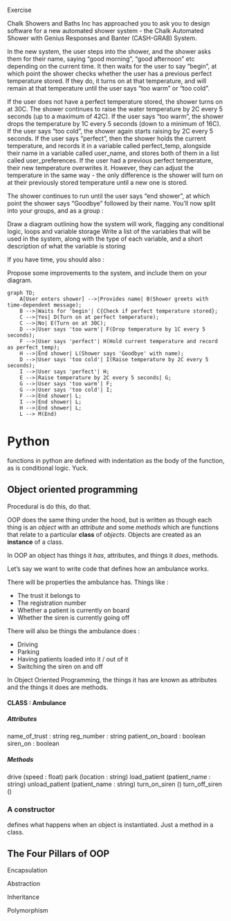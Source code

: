 Exercise

Chalk Showers and Baths Inc has approached you to ask you to design software for a new automated shower system - the Chalk Automated Shower with Genius Responses and Banter (CASH-GRAB) System.

In the new system, the user steps into the shower, and the shower asks them for their name, saying “good morning”, “good afternoon” etc depending on the current time.  It then waits for the user to say “begin”, at which point the shower checks whether the user has a previous perfect temperature stored.  If they do, it turns on at that temperature, and will remain at that temperature until the user says “too warm” or “too cold”.

If the user does not have a perfect temperature stored, the shower turns on at 30C.  The shower continues to raise the water temperature by 2C every 5 seconds (up to a maximum of 42C).  If the user says “too warm”, the shower drops the temperature by 1C every 5 seconds (down to a minimum of 16C).  If the user says “too cold”, the shower again starts raising by 2C every 5 seconds. 
If the user says “perfect”, then the shower holds the current temperature, and records it in a variable called perfect_temp, alongside their name in a variable called user_name, and stores both of them in a list called user_preferences.  If the user had a previous perfect temperature, their new temperature overwrites it.  However, they can adjust the temperature in the same way - the only difference is the shower will turn on at their previously stored temperature until a new one is stored.

The shower continues to run until the user says “end shower”, at which point the shower says “Goodbye” followed by their name.
You’ll now split into your groups, and as a group :

Draw a diagram outlining how the system will work, flagging any conditional logic, loops and variable storage
Write a list of the variables that will be used in the system, along with the type of each variable, and a short description of what the variable is storing

If you have time, you should also :

Propose some improvements to the system, and include them on your diagram.

```mermaid
graph TD;
    A[User enters shower] -->|Provides name| B(Shower greets with time-dependent message);
    B -->|Waits for 'begin'| C{Check if perfect temperature stored};
    C -->|Yes| D(Turn on at perfect temperature);
    C -->|No| E(Turn on at 30C);
    D -->|User says 'too warm'| F(Drop temperature by 1C every 5 seconds);
    F -->|User says 'perfect'| H(Hold current temperature and record as perfect_temp);
    H -->|End shower| L(Shower says 'Goodbye' with name);
    D -->|User says 'too cold'| I(Raise temperature by 2C every 5 seconds);
    I -->|User says 'perfect'| H;
    E -->|Raise temperature by 2C every 5 seconds| G;
    G -->|User says 'too warm'| F;
    G -->|User says 'too cold'| I;
    F -->|End shower| L;
    I -->|End shower| L;
    H -->|End shower| L;
    L --> M(End)
```

# Python

functions in python are defined with indentation as the body of the function, as is conditional logic. Yuck.

## Object oriented programming

Procedural is do this, do that. 

OOP does the same thing under the hood, but is written as though each thing is an _object_ with an _attribute_ and some _methods_ which are functions that relate to a particular __class__ of _objects_. Objects are created as an __instance__ of a class.

In OOP an object has things it _has_, attributes, and things it _does_, methods. 

Let’s say we want to write code that defines how an ambulance works.

There will be properties the ambulance has.  Things like :
- The trust it belongs to
- The registration number
- Whether a patient is currently on board
- Whether the siren is currently going off

There will also be things the ambulance does :
- Driving
- Parking
- Having patients loaded into it / out of it
- Switching the siren on and off

In Object Oriented Programming, the things it has are known as attributes and the things it does are methods.

#### CLASS : Ambulance

##### Attributes
name_of_trust : string
reg_number : string
patient_on_board : boolean
siren_on : boolean

##### Methods
drive (speed : float)
park (location : string)
load_patient (patient_name : string)
unload_patient (patient_name : string)
turn_on_siren ()
turn_off_siren ()

### A constructor
defines what happens when an object is instantiated. Just a method in a class.

## The Four Pillars of OOP

Encapsulation

Abstraction

Inheritance

Polymorphism

